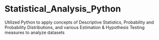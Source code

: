 # Statistical_Analysis_Python
 Utilized Python to apply concepts of Descriptive Statistics, Probability and Probability Distributions, and various Estimation & Hypothesis Testing measures to analyze datasets
